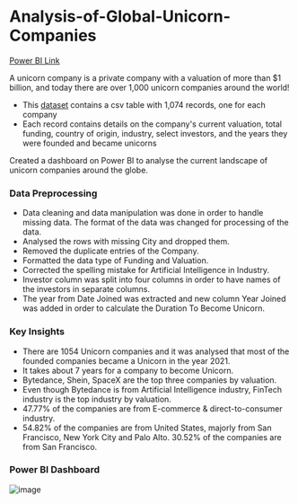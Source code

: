 # Analysis-of-Global-Unicorn-Companies

[Power BI Link](https://app.powerbi.com/view?r=eyJrIjoiMWU2MWFiNmMtODcyNC00YzdkLWI1YTItMzhlMzQ5ZTljMzEwIiwidCI6ImRmODY3OWNkLWE4MGUtNDVkOC05OWFjLWM4M2VkN2ZmOTVhMCJ9&pageName=ReportSectionb64cec8d47f383a23cd7)

A unicorn company is a private company with a valuation of more than $1 billion, and today there are over 1,000 unicorn companies around the world!

* This [dataset](https://www.mavenanalytics.io/blog/maven-unicorn-challenge) contains a csv table with 1,074 records, one for each company
* Each record contains details on the company's current valuation, total funding, country of origin, industry, select investors, and the years they were founded and became unicorns

Created a dashboard on Power BI to analyse the current landscape of unicorn companies around the globe. 

### Data Preprocessing

*	Data cleaning and data manipulation was done in order to handle missing data. The format of the data was changed for processing of the data.
*	Analysed the rows with missing City and dropped them.
*	Removed the duplicate entries of the Company.
*	Formatted the data type of Funding and Valuation.
*	Corrected the spelling mistake for Artificial Intelligence in Industry.
*	Investor column was split into four columns in order to have names of the investors in separate columns.
*	The year from Date Joined was extracted and new column Year Joined was added in order to calculate the Duration To Become Unicorn.

### Key Insights

*	There are 1054 Unicorn companies and it was analysed that most of the founded companies became a Unicorn in the year 2021. 
*	It takes about 7 years for a company to become Unicorn.
*	Bytedance, Shein, SpaceX are the top three companies by valuation.
*	Even though Bytedance is from Artificial Intelligence industry, FinTech industry is the top industry by valuation.
*	47.77% of the companies are from E-commerce & direct-to-consumer industry.
*	54.82% of the companies are from United States, majorly from San Francisco, New York City and Palo Alto. 30.52% of the companies are from San Francisco.

### Power BI Dashboard 

![image](https://user-images.githubusercontent.com/75059347/171550445-cf17a05f-34e6-4db3-8249-9d571b824765.png)
